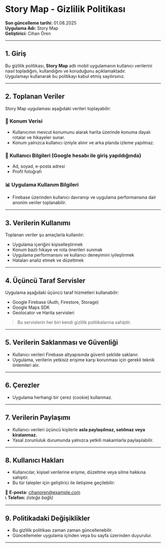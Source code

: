 # Story Map - Gizlilik Politikası

**Son güncelleme tarihi:** 01.08.2025  
**Uygulama Adı:** Story Map  
**Geliştirici:** Cihan Ören

---

## 1. Giriş

Bu gizlilik politikası, **Story Map** adlı mobil uygulamanın kullanıcı verilerini nasıl topladığını, kullandığını ve koruduğunu açıklamaktadır.  
Uygulamayı kullanarak bu politikayı kabul etmiş sayılırsınız.

---

## 2. Toplanan Veriler

Story Map uygulaması aşağıdaki verileri toplayabilir:

### 📍 Konum Verisi
- Kullanıcının mevcut konumunu alarak harita üzerinde konuma dayalı rotalar ve hikayeler sunar.
- Konum yalnızca kullanıcı izniyle alınır ve arka planda izleme yapılmaz.

### 👤 Kullanıcı Bilgileri (Google hesabı ile giriş yapıldığında)
- Ad, soyad, e-posta adresi
- Profil fotoğrafı

### 📊 Uygulama Kullanım Bilgileri
- Firebase üzerinden kullanıcı davranışı ve uygulama performansına dair anonim veriler toplanabilir.

---

## 3. Verilerin Kullanımı

Toplanan veriler şu amaçlarla kullanılır:

- Uygulama içeriğini kişiselleştirmek  
- Konum bazlı hikaye ve rota önerileri sunmak  
- Uygulama performansını ve kullanıcı deneyimini iyileştirmek  
- Hataları analiz etmek ve düzeltmek  

---

## 4. Üçüncü Taraf Servisler

Uygulama aşağıdaki üçüncü taraf hizmetleri kullanabilir:

- Google Firebase (Auth, Firestore, Storage)  
- Google Maps SDK  
- Geolocator ve Harita servisleri  

> Bu servislerin her biri kendi gizlilik politikalarına sahiptir.

---

## 5. Verilerin Saklanması ve Güvenliği

- Kullanıcı verileri Firebase altyapısında güvenli şekilde saklanır.  
- Uygulama, verilerin yetkisiz erişime karşı korunması için gerekli teknik önlemleri alır.

---

## 6. Çerezler

- Uygulama herhangi bir çerez (cookie) kullanmaz.

---

## 7. Verilerin Paylaşımı

- Kullanıcı verileri üçüncü kişilerle **asla paylaşılmaz, satılmaz veya kiralanmaz.**  
- Yasal zorunluluk durumunda yalnızca yetkili makamlarla paylaşılabilir.

---

## 8. Kullanıcı Hakları

- Kullanıcılar, kişisel verilerine erişme, düzeltme veya silme hakkına sahiptir.  
- Bu tür talepler için geliştirici ile iletişime geçilebilir:

📧 **E-posta:** cihanoren@example.com  
📞 **Telefon:** *(isteğe bağlı)*

---

## 9. Politikadaki Değişiklikler

- Bu gizlilik politikası zaman zaman güncellenebilir.  
- Güncellemeler uygulama içinden veya bu sayfa üzerinden duyurulur.

---
